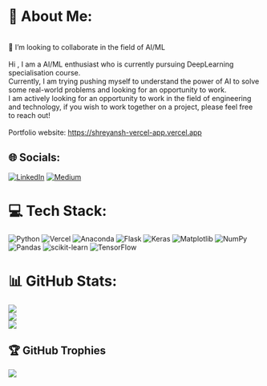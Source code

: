 # 💫 About Me:
<br>👯 I’m looking to collaborate in the field of AI/ML<br><br>Hi , I am a AI/ML enthusiast who is currently pursuing DeepLearning specialisation course.<br>Currently, I am trying pushing myself to understand the power of AI to solve some real-world problems and looking for an opportunity to work.<br>I am actively looking for an opportunity to work in the field of engineering and technology, if you wish to work together on a project, please feel free to reach out!<br><br>Portfolio website: https://shreyansh-vercel-app.vercel.app


## 🌐 Socials:
[![LinkedIn](https://img.shields.io/badge/LinkedIn-%230077B5.svg?logo=linkedin&logoColor=white)](https://linkedin.com/in/https://www.linkedin.com/in/shreyanshjain05/) [![Medium](https://img.shields.io/badge/Medium-12100E?logo=medium&logoColor=white)](https://medium.com/@https://medium.com/@shreyanshjain05) 

# 💻 Tech Stack:
![Python](https://img.shields.io/badge/python-3670A0?style=for-the-badge&logo=python&logoColor=ffdd54) ![Vercel](https://img.shields.io/badge/vercel-%23000000.svg?style=for-the-badge&logo=vercel&logoColor=white) ![Anaconda](https://img.shields.io/badge/Anaconda-%2344A833.svg?style=for-the-badge&logo=anaconda&logoColor=white) ![Flask](https://img.shields.io/badge/flask-%23000.svg?style=for-the-badge&logo=flask&logoColor=white) ![Keras](https://img.shields.io/badge/Keras-%23D00000.svg?style=for-the-badge&logo=Keras&logoColor=white) ![Matplotlib](https://img.shields.io/badge/Matplotlib-%23ffffff.svg?style=for-the-badge&logo=Matplotlib&logoColor=black) ![NumPy](https://img.shields.io/badge/numpy-%23013243.svg?style=for-the-badge&logo=numpy&logoColor=white) ![Pandas](https://img.shields.io/badge/pandas-%23150458.svg?style=for-the-badge&logo=pandas&logoColor=white) ![scikit-learn](https://img.shields.io/badge/scikit--learn-%23F7931E.svg?style=for-the-badge&logo=scikit-learn&logoColor=white) ![TensorFlow](https://img.shields.io/badge/TensorFlow-%23FF6F00.svg?style=for-the-badge&logo=TensorFlow&logoColor=white)
# 📊 GitHub Stats:
![](https://github-readme-stats.vercel.app/api?username=shreyanshjain05&theme=dark&hide_border=false&include_all_commits=true&count_private=false)<br/>
![](https://github-readme-streak-stats.herokuapp.com/?user=shreyanshjain05&theme=dark&hide_border=false)<br/>
![](https://github-readme-stats.vercel.app/api/top-langs/?username=shreyanshjain05&theme=dark&hide_border=false&include_all_commits=true&count_private=false&layout=compact)

## 🏆 GitHub Trophies
![](https://github-profile-trophy.vercel.app/?username=shreyanshjain05&theme=radical&no-frame=false&no-bg=true&margin-w=4)

